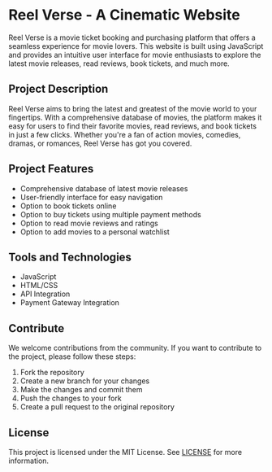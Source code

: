 # Reel Verse - A Cinematic Website

Reel Verse is a movie ticket booking and purchasing platform that offers a seamless experience for movie lovers. This website is built using JavaScript and provides an intuitive user interface for movie enthusiasts to explore the latest movie releases, read reviews, book tickets, and much more.

## Project Description

Reel Verse aims to bring the latest and greatest of the movie world to your fingertips. With a comprehensive database of movies, the platform makes it easy for users to find their favorite movies, read reviews, and book tickets in just a few clicks. Whether you're a fan of action movies, comedies, dramas, or romances, Reel Verse has got you covered.

## Project Features

- Comprehensive database of latest movie releases
- User-friendly interface for easy navigation
- Option to book tickets online
- Option to buy tickets using multiple payment methods
- Option to read movie reviews and ratings
- Option to add movies to a personal watchlist

## Tools and Technologies

- JavaScript
- HTML/CSS
- API Integration
- Payment Gateway Integration



## Contribute

We welcome contributions from the community. If you want to contribute to the project, please follow these steps:

1. Fork the repository
2. Create a new branch for your changes
3. Make the changes and commit them
4. Push the changes to your fork
5. Create a pull request to the original repository

## License

This project is licensed under the MIT License. See [LICENSE](LICENSE) for more information.
